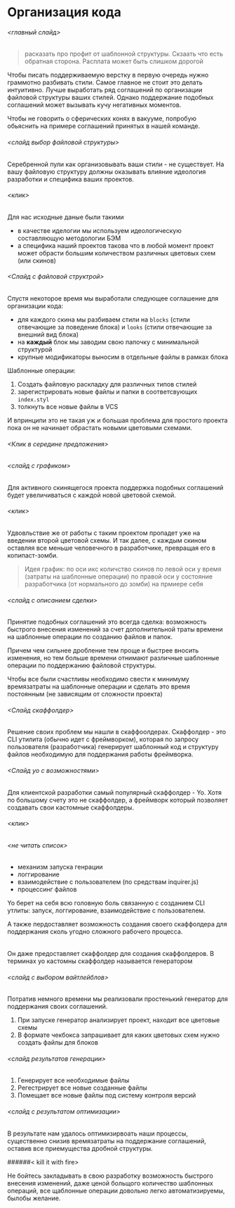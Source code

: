 # Организация кода

###### <главный слайд>


> расказать про профит от шаблонной структуры. Скзаать что есть обратная сторона. Расплата может быть слишком дорогой

Чтобы писать поддерживаемую верстку в первую очередь нужно граммотно разбивать стили.
Самое главное не стоит это делать интуитивно. Лучше выработать ряд соглашений по организации файловой структуры ваших стилей. Однако поддержание подобных соглашений может вызывать кучу негативных моментов.

Чтобы не говорить о сферических конях в вакууме, попробую обьяснить на примере соглашений принятых в нашей команде.

###### <слайд выбор файловой структуры>
Серебренной пули как организовывать ваши стили - не существует. На вашу файловую структуру должны оказывать влияние идеология разработки и специфика ваших проектов.

###### <клик>
Для нас исходные даные были такими
* в качестве иделогии мы используем идеологическую составляющую методологии БЭМ
* а специфика наший проектов такова что в любой момент проект может обрасти большим количеством различных цветовых схем (или скинов)


###### <Слайд с файловой структрой>
Спустя некоторое время мы выработали следующее соглашение для организации кода:
* для каждого скина мы разбиваем стили на `blocks` (стили отвечающие за поведение блока) и `looks` (стили отвечающие за внешний вид блока)
* на **каждый** блок мы заводим свою папочку с минимальной структурой
* крупные модификаторы выносим в отдельные файлы в рамках блока
 
Шаблонные операции:

1. Создать файловую раскладку для различных типов стилей
2. зарегистрировать новые файлы и папки в соответсвующих `index.styl`
3. толкнуть все новые файлы в VCS

И впринципи это не такая уж и большая проблема для простого проекта пока он не начинает обрастать новыми цветовыми схемами.

###### <Клик в середине предложения>

###### <слайд с графиком>
Для активного скинящегося проекта поддержка подобных соглашений будет увеличиваться с каждой новой цветовой схемой.
###### <клик>
Удвовльствие же от работы с таким проектом пропадет уже на введении второй цветовой схемы. И так далее, с каждым скином оставляя все меньше человечного в разработчике, превращая его в копипаст-зомби.


> Идея график: по оси икс количство скинов по левой оси y время (затраты на шаблонные операции) по правой оси y состояние разработчика (от нормального до зомби) на прмиере себя

###### <слайд с описанием сделки>

Принятие подобных соглашений это всегда сделка: возможность быстрого внесения изменений за счет дополнительной траты времени на шаблонные операции по созданию файлов и папок.

Причем чем сильнее дробление тем проще и быстрее вносить изменения, но тем больше времени отнимают различные шаблонные операции по поддержанию файловой структуры.


Чтобы все были счастливы необходимо свести к минимуму времязатраты на шаблонные операции и сделать это время постоянным (не зависящим от сложности проекта)

###### <Слайд скаффолдер>

Решение своих проблем мы нашли в скаффоолдерах.
Скаффолдер - это CLI утилита (обычно идет с фреймворком), которая по запросу пользователя (разработчика) генерирует шаблонный код и структуру файлов необходимую для поддержания работы фреймворка.

###### <Слайд yo с возможностями>

Для клиентской разработки самый популярный скаффолдер - Yo. Хотя по большому счету это не скаффолдер, а фреймворк который позволяет создавать свои кастомные скаффолдеры.

###### <клик>

###### <не читать список>
* механизм запуска генрации
* логгирование
* взаимодействие с пользователем (по средствам inquirer.js)
* процессинг файлов

Yo берет на себя всю головную боль связанную с созданием CLI утлиты: запуск, логгирование, взаимодействие с пользователем. 

А также пердоставляет возможность создания своего скаффолдера для поддержания сколь угодно сложного рабочего процесса. 
###### <need to go deepper>
Он даже предоставляет скаффолдер для создания скаффолдеров. В терминах yo кастомны скаффолдер называется генератором

###### <слайд с выбором вайтлейблов>

Потратив немного времени мы реализовали простенький генератор для поддержания своих соглашений.

1. При запуске генератор анализирует проект, находит все цветовые схемы
2. В формате чекбокса запрашивает для каких цветовых схем нужно создать файлы для блоков

###### <слайд результатов генерации>
1. Генерирует все необходимые файлы
2. Регестрирует все новые созданные файлы
3. Помещает все новые файлы под систему контроля версий


###### <слайд с результатом оптимизации>

В результате нам удалось оптимизирвоать наши процессы, существенно снизив времязатраты на поддержание соглашений, оставив все приемущества дробной структуры.

######< kill it with fire>

Не бойтесь закладывать в свою разработку возможность быстрого внесения изменений, даже ценой больщого количество шаблонных операций, все щаблонные операции довольно легко автоматизируемы, былобы желание.
